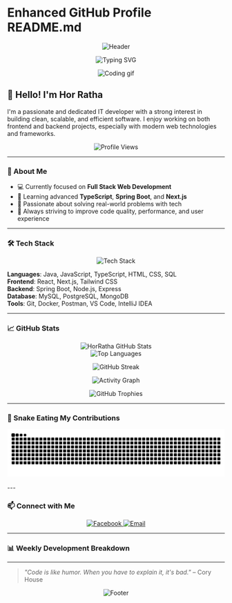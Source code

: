 # Enhanced GitHub Profile README.md

<!-- Animated Header -->
<p align="center">
  <img src="https://capsule-render.vercel.app/api?type=waving&color=gradient&height=200&section=header&text=Hor%20Ratha&fontSize=80&fontAlignY=35&animation=twinkling&fontColor=gradient" alt="Header" />
</p>

<!-- Typing Animation -->
<p align="center">
  <img src="https://readme-typing-svg.herokuapp.com?font=Fira+Code&pause=1000&color=36BCF7&center=true&vCenter=true&width=435&lines=Full+Stack+Developer;Java+%26+Spring+Boot+Enthusiast;React+%26+Next.js+Developer;Always+Learning+New+Technologies" alt="Typing SVG" />
</p>

<!-- Profile Banner or Motion Image -->
<p align="center">
  <img src="https://media0.giphy.com/media/v1.Y2lkPTc5MGI3NjExM291cXFiYmo1NHVtMHg2aXM4eWRobXU4MWszYWR6dWc5YmVhdjl0eiZlcD12MV9pbnRlcm5hbF9naWZfYnlfaWQmY3Q9Zw/OWgDiFQbtizpdLewE5/giphy.gif" width="600" alt="Coding gif" />
</p>

## 👋 Hello! I'm Hor Ratha
I'm a passionate and dedicated IT developer with a strong interest in building clean, scalable, and efficient software. I enjoy working on both frontend and backend projects, especially with modern web technologies and frameworks.

<!-- Profile Views Counter -->
<p align="center">
  <img src="https://komarev.com/ghpvc/?username=HorRatha&label=Profile%20views&color=0e75b6&style=flat" alt="Profile Views" />
</p>

---

### 🚀 About Me
- 💻 Currently focused on **Full Stack Web Development**
- 🌱 Learning advanced **TypeScript**, **Spring Boot**, and **Next.js**
- 🧠 Passionate about solving real-world problems with tech
- 🎯 Always striving to improve code quality, performance, and user experience

---

### 🛠️ Tech Stack
<p align="center">
  <img src="https://skillicons.dev/icons?i=java,js,ts,react,nextjs,spring,nodejs,mysql,postgres,git,html,css,tailwind,vscode,idea" alt="Tech Stack" />
</p>

**Languages**: Java, JavaScript, TypeScript, HTML, CSS, SQL  
**Frontend**: React, Next.js, Tailwind CSS  
**Backend**: Spring Boot, Node.js, Express  
**Database**: MySQL, PostgreSQL, MongoDB  
**Tools**: Git, Docker, Postman, VS Code, IntelliJ IDEA

---

### 📈 GitHub Stats
<p align="center">
  <img src="https://github-readme-stats.vercel.app/api?username=HorRatha&show_icons=true&theme=radical" alt="HorRatha GitHub Stats" />
  <br />
  <img src="https://github-readme-stats.vercel.app/api/top-langs/?username=HorRatha&layout=compact&theme=radical" alt="Top Languages" />
</p>

<!-- Streak Stats - Multiple backup options -->
<p align="center">
  <img src="https://streak-stats.demolab.com/?user=HorRatha&theme=radical" alt="GitHub Streak" />
</p>

<!-- Alternative streak stats if the above fails -->
<!-- 
<p align="center">
  <img src="https://github-readme-streak-stats.herokuapp.com/?user=HorRatha&theme=radical" alt="GitHub Streak" />
</p>
-->

<!-- Another alternative -->
<!--
<p align="center">
  <img src="https://nirzak-streak-stats.vercel.app/?user=HorRatha&theme=radical" alt="GitHub Streak" />
</p>
-->

<!-- Activity Graph -->
<p align="center">
  <img src="https://github-readme-activity-graph.vercel.app/graph?username=HorRatha&theme=react-dark&bg_color=20232a&hide_border=true" alt="Activity Graph" />
</p>

<!-- Trophies -->
<p align="center">
  <img src="https://github-profile-trophy.vercel.app/?username=HorRatha&theme=radical&no-frame=false&no-bg=false&margin-w=4" alt="GitHub Trophies" />
</p>

---

### 🐍 Snake Eating My Contributions

<p align="center">
  <img src="https://raw.githubusercontent.com/HorRatha/HorRatha/output/github-snake-rainbow.svg" alt="Snake eating my contributions" />
</p>
---

### 📫 Connect with Me
<p align="center">
  <a href="https://www.facebook.com/share/1BqNLhpv2V/?mibextid=wwXIfr">
    <img src="https://img.shields.io/badge/Facebook-1877F2?style=for-the-badge&logo=facebook&logoColor=white" alt="Facebook" />
  </a>
  <a href="mailto:horratha4t5@gmail.com">
    <img src="https://img.shields.io/badge/Gmail-D14836?style=for-the-badge&logo=gmail&logoColor=white" alt="Email" />
  </a>
</p>

---

### 📊 Weekly Development Breakdown
<!--START_SECTION:waka-->
<!--END_SECTION:waka-->

---

> *"Code is like humor. When you have to explain it, it's bad."* – Cory House

<!-- Footer -->
<p align="center">
  <img src="https://capsule-render.vercel.app/api?type=waving&color=gradient&height=120&section=footer" alt="Footer" />
</p>
